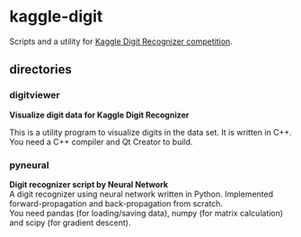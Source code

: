 # kaggle-digit
Scripts and a utility for [Kaggle Digit Recognizer competition](https://www.kaggle.com/c/digit-recognizer "www.kaggle.com").  

## directories
### digitviewer
**Visualize digit data for Kaggle Digit Recognizer**  
  
This is a utility program to visualize digits in the data set. It is written in C++.  
You need a C++ compiler and Qt Creator to build.
  
### pyneural
**Digit recognizer script by Neural Network**  
A digit recognizer using neural network written in Python. Implemented forward-propagation and back-propagation from scratch.  
You need pandas (for loading/saving data), numpy (for matrix calculation) and scipy (for gradient descent).
